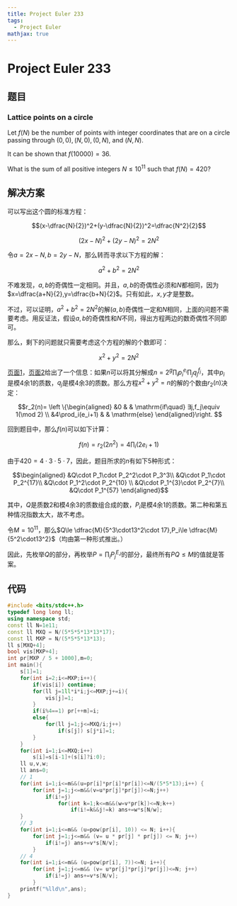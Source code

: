 ```yaml
---
title: Project Euler 233
tags:
  - Project Euler
mathjax: true
---
```

<escape><!-- more --></escape>
    


# Project Euler 233
## 题目
### Lattice points on a circle

Let $f(N)$ be the number of points with integer coordinates that are on a circle passing through $(0,0), (N,0),(0,N),$ and $(N,N)$.

It can be shown that $f(10000)=36$.

What is the sum of all positive integers $N\le10^{11}$ such that $f(N)=420$?


## 解决方案

可以写出这个圆的标准方程：

$$(x-\dfrac{N}{2})^2+(y-\dfrac{N}{2})^2=\dfrac{N^2}{2}$$

$$(2x-N)^2+(2y-N)^2=2N^2$$

令$a=2x-N,b=2y-N$，那么转而寻求以下方程的解：

$$a^2+b^2=2N^2$$

不难发现，$a,b$的奇偶性一定相同。并且，$a,b$的奇偶性必须和$N$都相同，因为$x=\dfrac{a+N}{2},y=\dfrac{b+N}{2}$。只有如此，$x,y$才是整数。

不过，可以证明，$a^2+b^2=2N^2$的解$(a,b)$奇偶性一定和$N$相同，上面的问题不需要考虑。用反证法，假设$a,b$的奇偶性和$N$不同，得出方程两边的数奇偶性不同即可。

那么，剩下的问题就只需要考虑这个方程的解的个数即可：

$$x^2+y^2=2N^2$$

[页面1](https://en.wikipedia.org/wiki/Sum_of_squares_function#Formulae#)，[页面2](https://mathworld.wolfram.com/SumofSquaresFunction.html)给出了一个信息：如果$n$可以将其分解成$n=2^g\prod_i p_i^{e_i}\prod_j q_j^{f_j}$，其中$p_i$是模$4$余$1$的质数，$q_j$是模$4$余$3$的质数。那么方程$x^2+y^2=n$的解的个数由$r_2(n)$决定：

$$r_2(n)=
\left \{\begin{aligned}
  &0  & & \mathrm{if\quad} ∃j,f_j\equiv 1(\mod 2) \\
  &4\prod_i(e_i+1) & & \mathrm{else}
\end{aligned}\right.
$$

回到题目中，那么$f(n)$可以如下计算：

$$f(n)=r_2(2n^2)=4\prod_i(2e_i+1)$$

由于$420=4\cdot3\cdot 5\cdot 7$，因此，题目所求的$n$有如下$5$种形式：

$$\begin{aligned}
&Q\cdot P_1\cdot P_2^2\cdot P_3^3\\
&Q\cdot P_1\cdot P_2^{17}\\
&Q\cdot P_1^2\cdot P_2^{10} \\
&Q\cdot P_1^{3}\cdot P_2^{7}\\
&Q\cdot P_1^{57}
\end{aligned}$$


其中，$Q$是质数$2$和模$4$余$3$的质数组合成的数，$P_i$是模$4$余$1$的质数。第二种和第五种情况指数太大，故不考虑。

令$M=10^{11}$，那么$Q\le \dfrac{M}{5^3\cdot13^2\cdot 17},P_i\le \dfrac{M}{5^2\cdot13^2}$（均由第一种形式推出。）

因此，先枚举$Q$的部分，再枚举$P=\prod_iP_j^{E_J}$的部分，最终所有$PQ\le M$的值就是答案。


## 代码


```C++
#include <bits/stdc++.h>
typedef long long ll;
using namespace std;
const ll N=1e11;
const ll MXQ = N/(5*5*5*13*13*17);
const ll MXP = N/(5*5*5*13*13);
ll s[MXQ+4];
bool vis[MXP+4];
int pr[MXP / 5 + 1000],m=0;
int main(){
    s[1]=1;
    for(int i=2;i<=MXP;i++){
        if(vis[i]) continue;
        for(ll j=1ll*i*i;j<=MXP;j+=i){
            vis[j]=1;
        }
        if(i%4==1) pr[++m]=i;
        else{
            for(ll j=1;j<=MXQ/i;j++)
                if(s[j]) s[j*i]=1;
        }
    }
    for(int i=1;i<=MXQ;i++)
        s[i]=s[i-1]+(s[i]?i:0);
    ll u,v,w;
    ll ans=0;
    // 1
    for(int i=1;i<=m&&(u=pr[i]*pr[i]*pr[i])<=N/(5*5*13);i++) {
        for(int j=1;j<=m&&(v=u*pr[j]*pr[j])<=N;j++)
            if(i!=j)
                for(int k=1;k<=m&&(w=v*pr[k])<=N;k++)
                    if(i!=k&&j!=k) ans+=w*s[N/w];
    }
    // 3
    for(int i=1;i<=m&& (u=pow(pr[i], 10)) <= N; i++){
        for(int j=1;j<=m&& (v= u * pr[j] * pr[j]) <= N; j++)
            if(i!=j) ans+=v*s[N/v];
        }
    // 4
    for(int i=1;i<=m&& (u=pow(pr[i], 7))<=N; i++){
        for(int j=1;j<=m&& (v= u*pr[j]*pr[j]*pr[j])<=N; j++)
            if(i!=j) ans+=v*s[N/v];
        }
    printf("%lld\n",ans);
}
```
